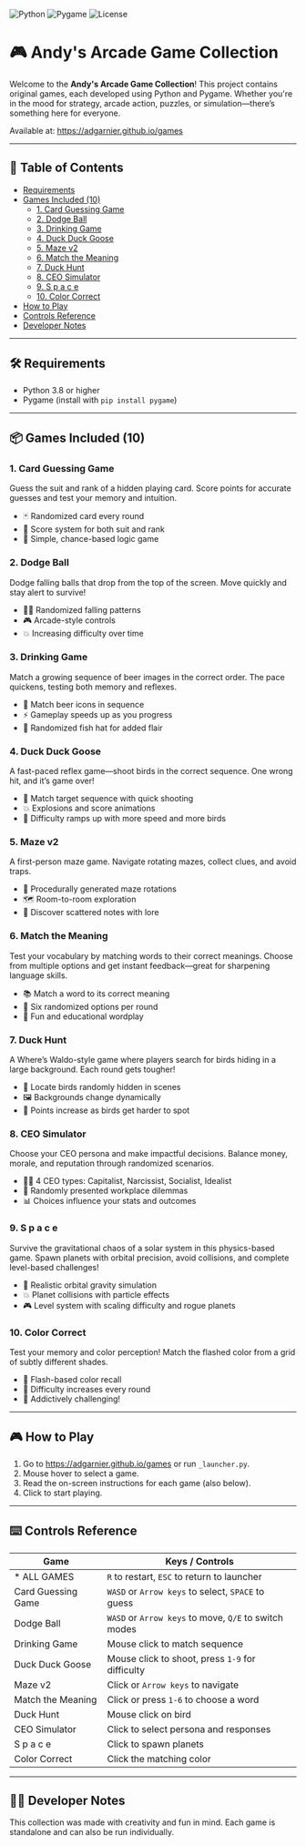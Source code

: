 ![Python](https://img.shields.io/badge/Python-3.8+-blue)
![Pygame](https://img.shields.io/badge/Pygame-2.0-green)
![License](https://img.shields.io/badge/license-MIT-blue)

# 🎮 Andy's Arcade Game Collection

Welcome to the **Andy's Arcade Game Collection**! This project contains original games, each developed using Python and Pygame. Whether you're in the mood for strategy, arcade action, puzzles, or simulation—there’s something here for everyone.

Available at: https://adgarnier.github.io/games

---

## 📖 Table of Contents
- [Requirements](#️-requirements)
- [Games Included (10)](#-games-included-10)
  - [1. Card Guessing Game](#1-card-guessing-game)
  - [2. Dodge Ball](#2-dodge-ball)
  - [3. Drinking Game](#3-drinking-game)
  - [4. Duck Duck Goose](#4-duck-duck-goose)
  - [5. Maze v2](#5-maze-v2)
  - [6. Match the Meaning](#6-match-the-meaning)
  - [7. Duck Hunt](#7-duck-hunt)
  - [8. CEO Simulator](#8-ceo-simulator)
  - [9. S p a c e](#9-s-p-a-c-e)
  - [10. Color Correct](#10-color-correct)
- [How to Play](#-how-to-play)
- [Controls Reference](#️-controls-reference)
- [Developer Notes](#-developer-notes)

---

## 🛠️ Requirements

- Python 3.8 or higher  
- Pygame (install with `pip install pygame`)  

---

## 📦 Games Included (10)

### 1. **Card Guessing Game**
Guess the suit and rank of a hidden playing card. Score points for accurate guesses and test your memory and intuition.

- 🃏 Randomized card every round  
- 🎯 Score system for both suit and rank  
- 🧠 Simple, chance-based logic game  

### 2. **Dodge Ball**  
Dodge falling balls that drop from the top of the screen. Move quickly and stay alert to survive!

- 🏃‍♂️ Randomized falling patterns  
- 🎮 Arcade-style controls  
- 💥 Increasing difficulty over time  

### 3. **Drinking Game**  
Match a growing sequence of beer images in the correct order. The pace quickens, testing both memory and reflexes.

- 🍺 Match beer icons in sequence  
- ⚡ Gameplay speeds up as you progress  
- 🎩 Randomized fish hat for added flair  

### 4. **Duck Duck Goose**  
A fast-paced reflex game—shoot birds in the correct sequence. One wrong hit, and it’s game over!

- 🦢 Match target sequence with quick shooting  
- 💥 Explosions and score animations  
- 🎯 Difficulty ramps up with more speed and more birds  

### 5. **Maze v2**  
A first-person maze game. Navigate rotating mazes, collect clues, and avoid traps.

- 🧭 Procedurally generated maze rotations  
- 🗺️ Room-to-room exploration  
- 📜 Discover scattered notes with lore  

### 6. **Match the Meaning**  
Test your vocabulary by matching words to their correct meanings. Choose from multiple options and get instant feedback—great for sharpening language skills.

- 📚 Match a word to its correct meaning  
- 🔢 Six randomized options per round  
- 🧠 Fun and educational wordplay  

### 7. **Duck Hunt**  
A Where’s Waldo-style game where players search for birds hiding in a large background. Each round gets tougher!

- 🦅 Locate birds randomly hidden in scenes  
- 🖼️ Backgrounds change dynamically  
- 🎯 Points increase as birds get harder to spot  

### 8. **CEO Simulator**  
Choose your CEO persona and make impactful decisions. Balance money, morale, and reputation through randomized scenarios.

- 🧑‍💼 4 CEO types: Capitalist, Narcissist, Socialist, Idealist  
- 🔀 Randomly presented workplace dilemmas  
- 📊 Choices influence your stats and outcomes  


### 9. **S p a c e**
Survive the gravitational chaos of a solar system in this physics-based game. Spawn planets with orbital precision, avoid collisions, and complete level-based challenges!

- 🌌 Realistic orbital gravity simulation
- 💥 Planet collisions with particle effects
- 🎮 Level system with scaling difficulty and rogue planets

### 10. **Color Correct**
Test your memory and color perception! Match the flashed color from a grid of subtly different shades. 

- 🎨 Flash-based color recall
- 🔢 Difficulty increases every round
- 🧠 Addictively challenging!

---

## 🎮 How to Play

1. Go to https://adgarnier.github.io/games or run `_launcher.py`.  
2. Mouse hover to select a game.
3. Read the on-screen instructions for each game (also below).
4. Click to start playing. 

---

## ⌨️ Controls Reference

| Game                | Keys / Controls                                       |
|---------------------|-------------------------------------------------------|
| * ALL GAMES         | `R` to restart, `ESC` to return to launcher           |
| Card Guessing Game  | `WASD` or `Arrow keys` to select, `SPACE` to guess    |
| Dodge Ball          | `WASD` or `Arrow keys` to move, `Q/E` to switch modes |
| Drinking Game       | Mouse click to match sequence                         |
| Duck Duck Goose     | Mouse click to shoot, press `1-9` for difficulty      |
| Maze v2             | Click or `Arrow keys` to navigate                     |
| Match the Meaning   | Click or press `1-6` to choose a word                 |
| Duck Hunt           | Mouse click on bird                                   |
| CEO Simulator       | Click to select persona and responses                 |
| S p a c e           | Click to spawn planets                                |
| Color Correct       | Click the matching color                              |

---

## 👨‍💻 Developer Notes

This collection was made with creativity and fun in mind. Each game is standalone and can also be run individually.

